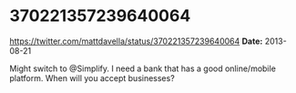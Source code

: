 # 370221357239640064
https://twitter.com/mattdavella/status/370221357239640064
**Date:** 2013-08-21

Might switch to @Simplify. I need a bank that has a good online/mobile platform. When will you accept businesses?
